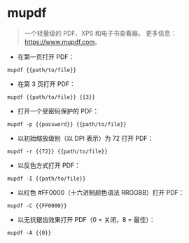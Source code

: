 # mupdf

> 一个轻量级的 PDF、XPS 和电子书查看器。
> 更多信息：<https://www.mupdf.com>。

- 在第一页打开 PDF：

`mupdf {{path/to/file}}`

- 在第 3 页打开 PDF：

`mupdf {{path/to/file}} {{3}}`

- 打开一个受密码保护的 PDF：

`mupdf -p {{password}} {{path/to/file}}`

- 以初始缩放级别（以 DPI 表示）为 72 打开 PDF：

`mupdf -r {{72}} {{path/to/file}}`

- 以反色方式打开 PDF：

`mupdf -I {{path/to/file}}`

- 以红色 #FF0000（十六进制颜色语法 RRGGBB）打开 PDF：

`mupdf -C {{FF0000}}`

- 以无抗锯齿效果打开 PDF（0 = 关闭，8 = 最佳）：

`mupdf -A {{0}}`